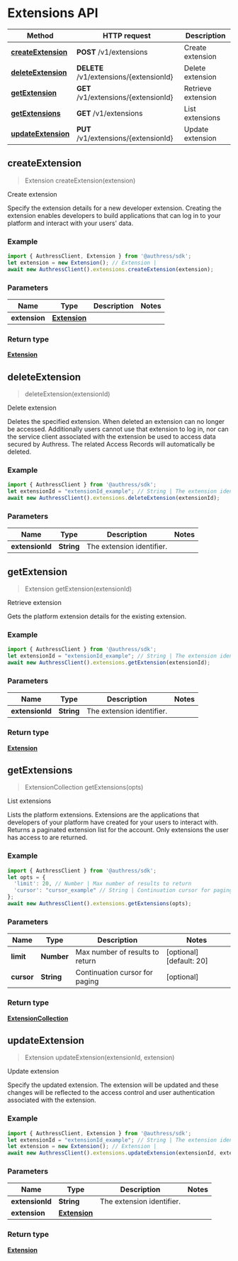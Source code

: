 # Extensions API


Method | HTTP request | Description
------------- | ------------- | -------------
[**createExtension**](ExtensionsApi.md#createExtension) | **POST** /v1/extensions | Create extension
[**deleteExtension**](ExtensionsApi.md#deleteExtension) | **DELETE** /v1/extensions/{extensionId} | Delete extension
[**getExtension**](ExtensionsApi.md#getExtension) | **GET** /v1/extensions/{extensionId} | Retrieve extension
[**getExtensions**](ExtensionsApi.md#getExtensions) | **GET** /v1/extensions | List extensions
[**updateExtension**](ExtensionsApi.md#updateExtension) | **PUT** /v1/extensions/{extensionId} | Update extension



## createExtension

> Extension createExtension(extension)

Create extension

Specify the extension details for a new developer extension. Creating the extension enables developers to build applications that can log in to your platform and interact with your users&#39; data.

### Example

```javascript
import { AuthressClient, Extension } from '@authress/sdk';
let extension = new Extension(); // Extension | 
await new AuthressClient().extensions.createExtension(extension);
```

### Parameters


Name | Type | Description  | Notes
------------- | ------------- | ------------- | -------------
 **extension** | [**Extension**](Extension.md)|  | 

### Return type

[**Extension**](Extension.md)


## deleteExtension

> deleteExtension(extensionId)

Delete extension

Deletes the specified extension. When deleted an extension can no longer be accessed. Additionally users cannot use that extension to log in, nor can the service client associated with the extension be used to access data secured by Authress. The related Access Records will automatically be deleted.

### Example

```javascript
import { AuthressClient } from '@authress/sdk';
let extensionId = "extensionId_example"; // String | The extension identifier.
await new AuthressClient().extensions.deleteExtension(extensionId);
```

### Parameters


Name | Type | Description  | Notes
------------- | ------------- | ------------- | -------------
 **extensionId** | **String**| The extension identifier. | 


## getExtension

> Extension getExtension(extensionId)

Retrieve extension

Gets the platform extension details for the existing extension.

### Example

```javascript
import { AuthressClient } from '@authress/sdk';
let extensionId = "extensionId_example"; // String | The extension identifier.
await new AuthressClient().extensions.getExtension(extensionId);
```

### Parameters


Name | Type | Description  | Notes
------------- | ------------- | ------------- | -------------
 **extensionId** | **String**| The extension identifier. | 

### Return type

[**Extension**](Extension.md)


## getExtensions

> ExtensionCollection getExtensions(opts)

List extensions

Lists the platform extensions. Extensions are the applications that developers of your platform have created for your users to interact with. Returns a paginated extension list for the account. Only extensions the user has access to are returned.

### Example

```javascript
import { AuthressClient } from '@authress/sdk';
let opts = {
  'limit': 20, // Number | Max number of results to return
  'cursor': "cursor_example" // String | Continuation cursor for paging
};
await new AuthressClient().extensions.getExtensions(opts);
```

### Parameters


Name | Type | Description  | Notes
------------- | ------------- | ------------- | -------------
 **limit** | **Number**| Max number of results to return | [optional] [default: 20]
 **cursor** | **String**| Continuation cursor for paging | [optional] 

### Return type

[**ExtensionCollection**](ExtensionCollection.md)

## updateExtension

> Extension updateExtension(extensionId, extension)

Update extension

Specify the updated extension. The extension will be updated and these changes will be reflected to the access control and user authentication associated with the extension.

### Example

```javascript
import { AuthressClient, Extension } from '@authress/sdk';
let extensionId = "extensionId_example"; // String | The extension identifier.
let extension = new Extension(); // Extension | 
await new AuthressClient().extensions.updateExtension(extensionId, extension);
```

### Parameters


Name | Type | Description  | Notes
------------- | ------------- | ------------- | -------------
 **extensionId** | **String**| The extension identifier. | 
 **extension** | [**Extension**](Extension.md)|  | 

### Return type

[**Extension**](Extension.md)

